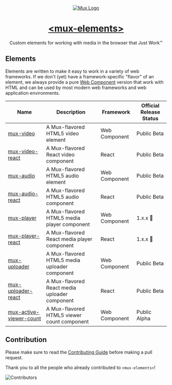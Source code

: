 <p align="center">
  <a href="https://mux.com/">
    <picture>
      <source media="(prefers-color-scheme: dark)" srcset="https://user-images.githubusercontent.com/360826/233653989-11cd8603-c20f-4008-8bf7-dc15b743c52b.svg">
      <source media="(prefers-color-scheme: light)" srcset="https://user-images.githubusercontent.com/360826/233653583-50dda726-cbe7-4182-a113-059a91ae83e6.svg">
      <img alt="Mux Logo" src="https://user-images.githubusercontent.com/360826/233653583-50dda726-cbe7-4182-a113-059a91ae83e6.svg">
    </picture>
    <h1 align="center">&lt;mux-elements&gt;</h1>
  </a>
  <p align="center">
    Custom elements for working with media in the browser that Just Work™
  </p>
</p>

## Elements

Elements are written to make it easy to work in a variety of web frameworks. If we don't (yet) have a framework-specific "flavor" of an element, we always provide a pure [Web Component](https://developer.mozilla.org/en-US/docs/Web/Web_Components) version that work with HTML and can be used by most modern web frameworks and web application environments.

| Name                                                        | Description                                   | Framework     | Official Release Status |
| ----------------------------------------------------------- | --------------------------------------------- | ------------- | ----------------------- |
| [mux-video](packages/mux-video)                             | A Mux-flavored HTML5 video element            | Web Component | Public Beta             |
| [mux-video-react](packages/mux-video-react)                 | A Mux-flavored React video component          | React         | Public Beta             |
| [mux-audio](packages/mux-audio)                             | A Mux-flavored HTML5 audio element            | Web Component | Public Beta             |
| [mux-audio-react](packages/mux-audio-react)                 | A Mux-flavored HTML5 audio component          | React         | Public Beta             |
| [mux-player](packages/mux-player)                           | A Mux-flavored HTML5 media player component   | Web Component | 1.x.x 🎉                |
| [mux-player-react](packages/mux-player-react)               | A Mux-flavored React media player component   | React         | 1.x.x 🎉                |
| [mux-uploader](packages/mux-uploader)                       | A Mux-flavored HTML5 media uploader component | Web Component | Public Beta             |
| [mux-uploader-react](packages/mux-uploader-react)           | A Mux-flavored React media uploader component | React         | Public Beta             |
| [mux-active-viewer-count](packages/mux-active-viewer-count) | A Mux-flavored HTML5 viewer count component   | Web Component | Public Alpha            |

## Contribution

Please make sure to read the [Contributing Guide](CONTRIBUTING.md) before making a pull request.

Thank you to all the people who already contributed to `<mux-elements>`!

![Contributors](https://contrib.rocks/image?repo=muxinc/elements)
